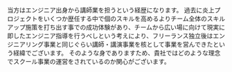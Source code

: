 当方はエンジニア出身から講師業を担うという経歴になります。
過去に炎上プロジェクトをいくつか歴任する中で個のスキルを高めるよりチーム全体のスキルアップ施策を打ち出す事での成功体験があり、チームから広い場に向けて現実に即したエンジニア指導を行うべしという考えにより、フリーランス独立後はエンジニアリング事業と同じぐらい講師・講演事業を核として事業を営んできたという経緯でございます。
そのような身でありますため、貴社ではどのような理念でスクール事業の運営をされているのか関心がございます。
